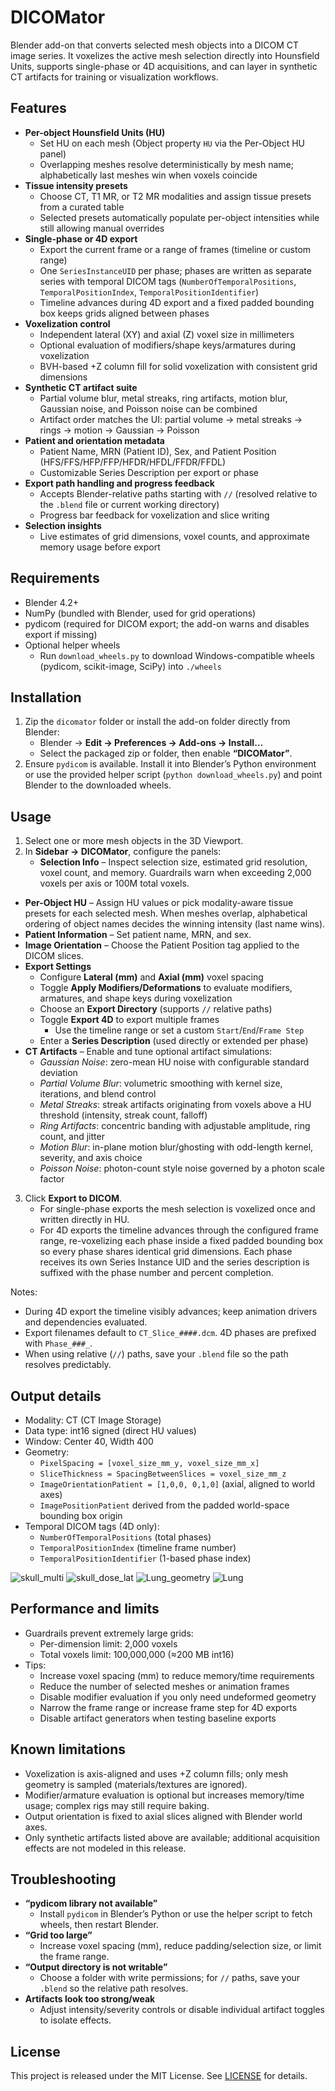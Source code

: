 # DICOMator

Blender add-on that converts selected mesh objects into a DICOM CT image series. It voxelizes the active mesh selection directly into Hounsfield Units, supports single-phase or 4D acquisitions, and can layer in synthetic CT artifacts for training or visualization workflows.

## Features

- **Per-object Hounsfield Units (HU)**
  - Set HU on each mesh (Object property `HU` via the Per-Object HU panel)
  - Overlapping meshes resolve deterministically by mesh name; alphabetically last meshes win when voxels coincide
- **Tissue intensity presets**
  - Choose CT, T1 MR, or T2 MR modalities and assign tissue presets from a curated table
  - Selected presets automatically populate per-object intensities while still allowing manual overrides
- **Single-phase or 4D export**
  - Export the current frame or a range of frames (timeline or custom range)
  - One `SeriesInstanceUID` per phase; phases are written as separate series with temporal DICOM tags (`NumberOfTemporalPositions`, `TemporalPositionIndex`, `TemporalPositionIdentifier`)
  - Timeline advances during 4D export and a fixed padded bounding box keeps grids aligned between phases
- **Voxelization control**
  - Independent lateral (XY) and axial (Z) voxel size in millimeters
  - Optional evaluation of modifiers/shape keys/armatures during voxelization
  - BVH-based +Z column fill for solid voxelization with consistent grid dimensions
- **Synthetic CT artifact suite**
  - Partial volume blur, metal streaks, ring artifacts, motion blur, Gaussian noise, and Poisson noise can be combined
  - Artifact order matches the UI: partial volume → metal streaks → rings → motion → Gaussian → Poisson
- **Patient and orientation metadata**
  - Patient Name, MRN (Patient ID), Sex, and Patient Position (HFS/FFS/HFP/FFP/HFDR/HFDL/FFDR/FFDL)
  - Customizable Series Description per export or phase
- **Export path handling and progress feedback**
  - Accepts Blender-relative paths starting with `//` (resolved relative to the `.blend` file or current working directory)
  - Progress bar feedback for voxelization and slice writing
- **Selection insights**
  - Live estimates of grid dimensions, voxel counts, and approximate memory usage before export

## Requirements

- Blender 4.2+
- NumPy (bundled with Blender, used for grid operations)
- pydicom (required for DICOM export; the add-on warns and disables export if missing)
- Optional helper wheels
  - Run `download_wheels.py` to download Windows-compatible wheels (pydicom, scikit-image, SciPy) into `./wheels`

## Installation

1. Zip the `dicomator` folder or install the add-on folder directly from Blender:
   - Blender → **Edit → Preferences → Add-ons → Install…**
   - Select the packaged zip or folder, then enable **“DICOMator”**.
2. Ensure `pydicom` is available. Install it into Blender’s Python environment or use the provided helper script (`python download_wheels.py`) and point Blender to the downloaded wheels.

## Usage

1. Select one or more mesh objects in the 3D Viewport.
2. In **Sidebar → DICOMator**, configure the panels:
   - **Selection Info** – Inspect selection size, estimated grid resolution, voxel count, and memory. Guardrails warn when exceeding 2,000 voxels per axis or 100M total voxels.
  - **Per-Object HU** – Assign HU values or pick modality-aware tissue presets for each selected mesh. When meshes overlap, alphabetical ordering of object names decides the winning intensity (last name wins).
   - **Patient Information** – Set patient name, MRN, and sex.
   - **Image Orientation** – Choose the Patient Position tag applied to the DICOM slices.
   - **Export Settings**
     - Configure **Lateral (mm)** and **Axial (mm)** voxel spacing
     - Toggle **Apply Modifiers/Deformations** to evaluate modifiers, armatures, and shape keys during voxelization
     - Choose an **Export Directory** (supports `//` relative paths)
     - Toggle **Export 4D** to export multiple frames
       - Use the timeline range or set a custom `Start`/`End`/`Frame Step`
     - Enter a **Series Description** (used directly or extended per phase)
   - **CT Artifacts** – Enable and tune optional artifact simulations:
     - *Gaussian Noise*: zero-mean HU noise with configurable standard deviation
     - *Partial Volume Blur*: volumetric smoothing with kernel size, iterations, and blend control
     - *Metal Streaks*: streak artifacts originating from voxels above a HU threshold (intensity, streak count, falloff)
     - *Ring Artifacts*: concentric banding with adjustable amplitude, ring count, and jitter
     - *Motion Blur*: in-plane motion blur/ghosting with odd-length kernel, severity, and axis choice
     - *Poisson Noise*: photon-count style noise governed by a photon scale factor
3. Click **Export to DICOM**.
   - For single-phase exports the mesh selection is voxelized once and written directly in HU.
   - For 4D exports the timeline advances through the configured frame range, re-voxelizing each phase inside a fixed padded bounding box so every phase shares identical grid dimensions. Each phase receives its own Series Instance UID and the series description is suffixed with the phase number and percent completion.

Notes:
- During 4D export the timeline visibly advances; keep animation drivers and dependencies evaluated.
- Export filenames default to `CT_Slice_####.dcm`. 4D phases are prefixed with `Phase_###_`.
- When using relative (`//`) paths, save your `.blend` file so the path resolves predictably.

## Output details

- Modality: CT (CT Image Storage)
- Data type: int16 signed (direct HU values)
- Window: Center 40, Width 400
- Geometry:
  - `PixelSpacing = [voxel_size_mm_y, voxel_size_mm_x]`
  - `SliceThickness = SpacingBetweenSlices = voxel_size_mm_z`
  - `ImageOrientationPatient = [1,0,0, 0,1,0]` (axial, aligned to world axes)
  - `ImagePositionPatient` derived from the padded world-space bounding box origin
- Temporal DICOM tags (4D only):
  - `NumberOfTemporalPositions` (total phases)
  - `TemporalPositionIndex` (timeline frame number)
  - `TemporalPositionIdentifier` (1-based phase index)

![skull_multi](https://github.com/user-attachments/assets/b1c62567-4189-4a66-812f-005b57629184)
![skull_dose_lat](https://github.com/user-attachments/assets/eca22ede-4a6f-47ca-a82c-e53dccb0649d)
![Lung_geometry](https://github.com/user-attachments/assets/8eb7a3ce-fbaf-4d7d-b70d-33e7b808e0fd)
![Lung](https://github.com/user-attachments/assets/77e204bd-2a70-46bb-af8f-c3327ef7eb8f)

## Performance and limits

- Guardrails prevent extremely large grids:
  - Per-dimension limit: 2,000 voxels
  - Total voxels limit: 100,000,000 (≈200 MB int16)
- Tips:
  - Increase voxel spacing (mm) to reduce memory/time requirements
  - Reduce the number of selected meshes or animation frames
  - Disable modifier evaluation if you only need undeformed geometry
  - Narrow the frame range or increase frame step for 4D exports
  - Disable artifact generators when testing baseline exports

## Known limitations

- Voxelization is axis-aligned and uses +Z column fills; only mesh geometry is sampled (materials/textures are ignored).
- Modifier/armature evaluation is optional but increases memory/time usage; complex rigs may still require baking.
- Output orientation is fixed to axial slices aligned with Blender world axes.
- Only synthetic artifacts listed above are available; additional acquisition effects are not modeled in this release.

## Troubleshooting

- **“pydicom library not available”**
  - Install `pydicom` in Blender’s Python or use the helper script to fetch wheels, then restart Blender.
- **“Grid too large”**
  - Increase voxel spacing (mm), reduce padding/selection size, or limit the frame range.
- **“Output directory is not writable”**
  - Choose a folder with write permissions; for `//` paths, save your `.blend` so the relative path resolves.
- **Artifacts look too strong/weak**
  - Adjust intensity/severity controls or disable individual artifact toggles to isolate effects.

## License

This project is released under the MIT License. See [LICENSE](LICENSE) for details.
